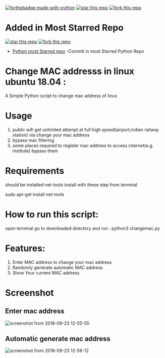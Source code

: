 [![forthebadge made-with-python](http://ForTheBadge.com/images/badges/made-with-python.svg)](https://www.python.org/)
[![star this repo](http://githubbadges.com/star.svg?user=rizwansoaib&repo=changemac)](https://github.com/rizwansoaib/changemac)
[![fork this repo](http://githubbadges.com/fork.svg?user=rizwansoaib&repo=changemac)](http://github.com/rizwansoaib/changemac/fork)

# Added in Most Starred Repo 

[![star this repo](http://githubbadges.com/star.svg?user=geekcomputers&repo=Python&style=flat&color=fff&background=007ec6)](https://github.com/geekcomputers/Python/blob/master/changemac.py)
[![fork this repo](http://githubbadges.com/fork.svg?user=geekcomputers&repo=Python&style=flat&color=fff&background=007ec6)](https://github.com/geekcomputers/Python/blob/master/changemac.py/fork)

- [Python most Starred repo](https://github.com/geekcomputers/Python/blob/master/changemac.py) -Commit in most Starred Python Repo



# Change MAC addresss in linux ubuntu 18.04 :
A Simple Python script to change mac address of linux 
# Usage
1. public wifi get unlimited attempt at full high speed(airport,indian railway station) via change your mac address
2. bypass mac filtering
3. some places required to register mac address to access internet(e.g. institute) bypass them
# Requirements
should be installed net-tools
install with these step from terminal


sudo apt-get install net-tools
# How to run this script:
open terminal go to downloaded directory and run : python3 
changemac.py
# Features:
1. Enter MAC address to change your mac address
2. Randomly generate automatic MAC address
3. Show Your current MAC address
# Screenshot
## Enter mac address
![screenshot from 2018-09-23 12-55-55](https://user-images.githubusercontent.com/29729380/45925310-4e6e7f80-bf30-11e8-8d8e-e7280093b17b.png)

## Automatic generate mac address 

![screenshot from 2018-09-23 12-56-12](https://user-images.githubusercontent.com/29729380/45925311-4f9fac80-bf30-11e8-861d-115e1ffd8e99.png)


